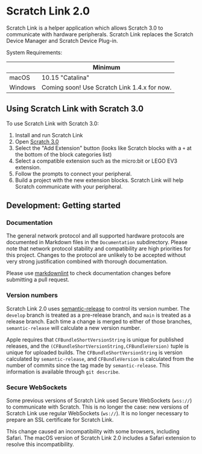 # Scratch Link 2.0

Scratch Link is a helper application which allows Scratch 3.0 to communicate with hardware peripherals. Scratch Link
replaces the Scratch Device Manager and Scratch Device Plug-in.

System Requirements:

| | Minimum
| --- | ---
| macOS | 10.15 "Catalina"
| Windows | Coming soon! Use Scratch Link 1.4.x for now.

## Using Scratch Link with Scratch 3.0

To use Scratch Link with Scratch 3.0:

1. Install and run Scratch Link
2. Open [Scratch 3.0](https://scratch.mit.edu)
3. Select the "Add Extension" button (looks like Scratch blocks with a `+` at the bottom of the block categories list)
4. Select a compatible extension such as the micro:bit or LEGO EV3 extension.
5. Follow the prompts to connect your peripheral.
6. Build a project with the new extension blocks. Scratch Link will help Scratch communicate with your peripheral.

## Development: Getting started

### Documentation

The general network protocol and all supported hardware protocols are documented in Markdown files in the
`Documentation` subdirectory. Please note that network protocol stability and compatibility are high priorities for
this project. Changes to the protocol are unlikely to be accepted without very strong justification combined with
thorough documentation.

Please use [markdownlint](https://www.npmjs.com/package/markdownlint) to check documentation changes before submitting
a pull request.

### Version numbers

Scratch Link 2.0 uses [semantic-release](https://semantic-release.gitbook.io/semantic-release/) to control its version
number. The `develop` branch is treated as a pre-release branch, and `main` is treated as a release branch. Each time
a change is merged to either of those branches, `semantic-release` will calculate a new version number.

Apple requires that `CFBundleShortVersionString` is unique for published releases, and the
`(CFBundleShortVersionString,CFBundleVersion)` tuple is unique for uploaded builds. The `CFBundleShortVersionString`
is version calculated by `semantic-release`, and `CFBundleVersion` is calculated from the number of commits since the
tag made by `semantic-release`. This information is available through `git describe`.

### Secure WebSockets

Some previous versions of Scratch Link used Secure WebSockets (`wss://`) to communicate with Scratch. This is no
longer the case: new versions of Scratch Link use regular WebSockets (`ws://`). It is no longer necessary to prepare
an SSL certificate for Scratch Link.

This change caused an incompatibility with some browsers, including Safari. The macOS version of Scratch Link 2.0
includes a Safari extension to resolve this incompatibility.
